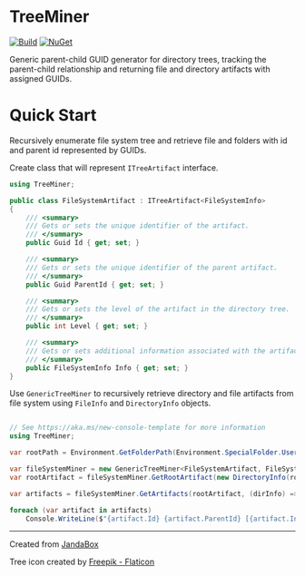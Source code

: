 # TreeMiner

[![Build](https://github.com/Jandini/TreeMiner/actions/workflows/build.yml/badge.svg)](https://github.com/Jandini/TreeMiner/actions/workflows/build.yml)
[![NuGet](https://github.com/Jandini/TreeMiner/actions/workflows/nuget.yml/badge.svg)](https://github.com/Jandini/TreeMiner/actions/workflows/nuget.yml)

Generic parent-child GUID generator for directory trees, tracking the parent-child relationship and returning file and directory artifacts with assigned GUIDs.

# Quick Start

Recursively enumerate file system tree and retrieve file and folders with id and parent id represented by GUIDs.

Create class that will represent `ITreeArtifact` interface. 

```c#
using TreeMiner;

public class FileSystemArtifact : ITreeArtifact<FileSystemInfo>
{
    /// <summary>
    /// Gets or sets the unique identifier of the artifact.
    /// </summary>
    public Guid Id { get; set; }

    /// <summary>
    /// Gets or sets the unique identifier of the parent artifact.
    /// </summary>
    public Guid ParentId { get; set; }

    /// <summary>
    /// Gets or sets the level of the artifact in the directory tree.
    /// </summary>
    public int Level { get; set; }

    /// <summary>
    /// Gets or sets additional information associated with the artifact.
    /// </summary>
    public FileSystemInfo Info { get; set; }
}
```



Use `GenericTreeMiner` to recursively retrieve directory and file artifacts from file system using `FileInfo` and `DirectoryInfo` objects.

```c#

// See https://aka.ms/new-console-template for more information
using TreeMiner;

var rootPath = Environment.GetFolderPath(Environment.SpecialFolder.UserProfile);

var fileSystemMiner = new GenericTreeMiner<FileSystemArtifact, FileSystemInfo, FileInfo, DirectoryInfo>();
var rootArtifact = fileSystemMiner.GetRootArtifact(new DirectoryInfo(rootPath));

var artifacts = fileSystemMiner.GetArtifacts(rootArtifact, (dirInfo) => dirInfo.GetFileSystemInfos());

foreach (var artifact in artifacts)
    Console.WriteLine($"{artifact.Id} {artifact.ParentId} [{artifact.Info.FullName}]");
```




---
Created from [JandaBox](https://github.com/Jandini/JandaBox)

Tree icon created by [Freepik - Flaticon](https://www.flaticon.com/free-icons/tree)
